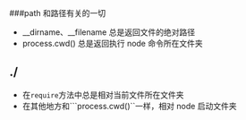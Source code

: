 ###path 和路径有关的一切

- __dirname、__filename 总是返回文件的绝对路径
- process.cwd() 总是返回执行 node 命令所在文件夹

## ./

- 在```require```方法中总是相对当前文件所在文件夹
- 在其他地方和```process.cwd()``一样，相对 node 启动文件夹